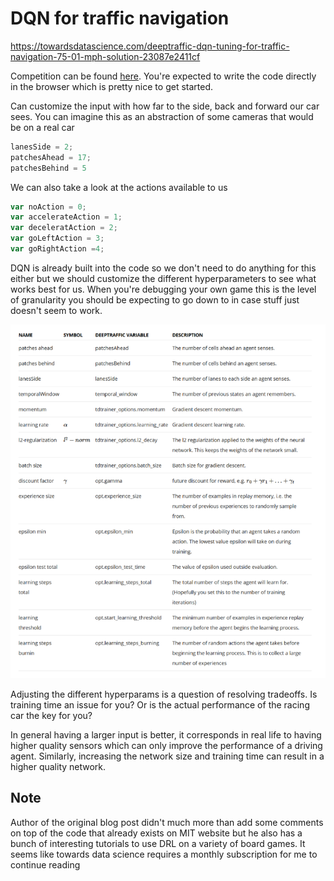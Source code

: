 # DQN for traffic navigation

https://towardsdatascience.com/deeptraffic-dqn-tuning-for-traffic-navigation-75-01-mph-solution-23087e2411cf

Competition can be found [here](https://selfdrivingcars.mit.edu/deeptraffic/). You're expected to write the code directly in the browser which is pretty nice to get started.

Can customize the input with how far to the side, back and forward our car sees. You can imagine this as an abstraction of some cameras that would be on a real car

```javascript
lanesSide = 2;
patchesAhead = 17;
patchesBehind = 5
```

We can also take a look at the actions available to us

```javascript
var noAction = 0;
var accelerateAction = 1;
var deceleratAction = 2;
var goLeftAction = 3;
var goRightAction =4;
```

DQN is already built into the code so we don't need to do anything for this either but we should customize the different hyperparameters to see what works best for us. When you're debugging your own game this is the level of granularity you should be expecting to go down to in case stuff just doesn't seem to work.

![image](dqnhyperparams.png)

Adjusting the different hyperparams is a question of resolving tradeoffs. Is training time an issue for you? Or is the actual performance of the racing car the key for you?

In general having a larger input is better, it corresponds in real life to having higher quality sensors which can only improve the performance of a driving agent. Similarly, increasing the network size and training time can result in a higher quality network.

## Note

Author of the original blog post didn't much more than add some comments on top of the code that already exists on MIT website but he also has a bunch of interesting tutorials to use DRL on a variety of board games. It seems like towards data science requires a monthly subscription for me to continue reading